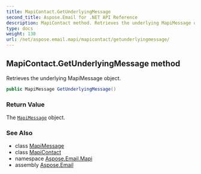 ```yaml
---
title: MapiContact.GetUnderlyingMessage
second_title: Aspose.Email for .NET API Reference
description: MapiContact method. Retrieves the underlying MapiMessage object
type: docs
weight: 130
url: /net/aspose.email.mapi/mapicontact/getunderlyingmessage/
---
```

## MapiContact.GetUnderlyingMessage method

Retrieves the underlying MapiMessage object.

```csharp
public MapiMessage GetUnderlyingMessage()
```

### Return Value

The [`MapiMessage`](../../mapimessage/) object.

### See Also

* class [MapiMessage](../../mapimessage/)
* class [MapiContact](../)
* namespace [Aspose.Email.Mapi](../../mapicontact/)
* assembly [Aspose.Email](../../../)



